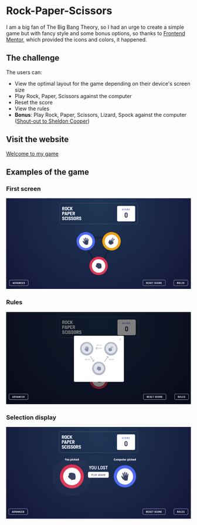 # Rock-Paper-Scissors

I am a big fan of The Big Bang Theory, so I had an urge to create a simple game but with fancy style and some bonus options, so thanks to [Frontend Mentor](https://www.frontendmentor.io/challenges/rock-paper-scissors-game-pTgwgvgH), which provided the icons and colors, it happened.

## The challenge

The users can:
- View the optimal layout for the game depending on their device's screen size
- Play Rock, Paper, Scissors against the computer
- Reset the score
- View the rules
- **Bonus**: Play Rock, Paper, Scissors, Lizard, Spock against the computer  ([Shout-out to Sheldon Cooper](https://www.youtube.com/watch?v=Mk03NsUZfw0))

## Visit the website
[Welcome to my game](https://sonyachuyeva.github.io/Rock_Paper_Scissors/)

## Examples of the game

### First screen
![pgp](./images/Main_screen.png)

### Rules
![phot](./images/Rules1.png)

### Selection display
![f](./images/Select.png)
